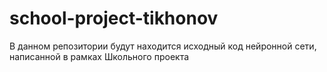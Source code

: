 # school-project-tikhonov
В данном репозитории будут находится исходный код нейронной сети, написанной в рамках Школьного проекта

